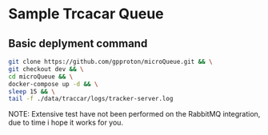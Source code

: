 # Sample Trcacar Queue

## Basic deplyment command

```bash
git clone https://github.com/gpproton/microQueue.git && \
git checkout dev && \
cd microQueue && \
docker-compose up -d && \
sleep 15 && \
tail -f ./data/traccar/logs/tracker-server.log
```

NOTE: Extensive test have not been performed on the RabbitMQ integration, due to time i hope it works for you.

